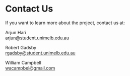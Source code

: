 # Contact Us

If you want to learn more about the project, contact us at:

Arjun Hari   
[arjun@student.unimelb.edu.au](mailto:arjun@student.unimelb.edu.au)

Robert Gadsby  
[rgadsby@student.unimelb.edu.au](mailto:rgadsby@student.unimelb.edu.au)

William Campbell  
[wacampbel@gmail.com](mailto:wacampbel@gmail.com)

